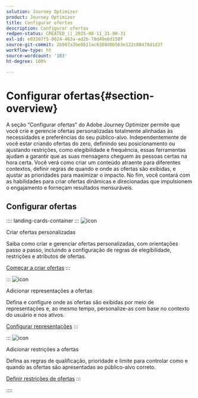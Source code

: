 ```yaml
---
solution: Journey Optimizer
product: Journey Optimizer
title: Configurar ofertas
description: Configurar ofertas
redpen-status: CREATED_||_2025-08-11_21-00-31
exl-id: e03307f5-0024-463a-ad2b-78d49e6d158f
source-git-commit: 2b907a3be8b11ac6308d0b563e122c88478d1d37
workflow-type: ht
source-wordcount: '183'
ht-degree: 100%

---
```


# Configurar ofertas{#section-overview}

A seção “Configurar ofertas” do Adobe Journey Optimizer permite que você crie e gerencie ofertas personalizadas totalmente alinhadas às necessidades e preferências do seu público-alvo. Independentemente de você estar criando ofertas do zero, definindo seu posicionamento ou ajustando restrições, como elegibilidade e frequência, essas ferramentas ajudam a garantir que as suas mensagens cheguem às pessoas certas na hora certa. Você verá como criar um conteúdo atraente para diferentes contextos, definir regras de quando e onde as ofertas são exibidas, e ajustar as prioridades para maximizar o impacto. No fim, você contará com as habilidades para criar ofertas dinâmicas e direcionadas que impulsionem o engajamento e forneçam resultados mensuráveis.

## Configurar ofertas

:::: landing-cards-container
:::
![icon](https://cdn.experienceleague.adobe.com/icons/circle-play.svg)

Criar ofertas personalizadas

Saiba como criar e gerenciar ofertas personalizadas, com orientações passo a passo, incluindo a configuração de regras de elegibilidade, restrições e atributos de ofertas.

[Começar a criar ofertas](../using/offers/offer-library/creating-personalized-offers.md)
:::

:::
![icon](https://cdn.experienceleague.adobe.com/icons/puzzle-piece.svg)

Adicionar representações a ofertas

Defina e configure onde as ofertas são exibidas por meio de representações e, ao mesmo tempo, personalize-as com base no contexto do usuário e nos ativos.

[Configurar representações](../using/offers/offer-library/add-representations.md)
:::

:::
![icon](https://cdn.experienceleague.adobe.com/icons/bullseye.svg)

Adicionar restrições a ofertas

Defina as regras de qualificação, prioridade e limite para controlar como e quando as ofertas são apresentadas ao público-alvo correto.

[Definir restrições de ofertas](../using/offers/offer-library/add-constraints.md)
:::

::::
